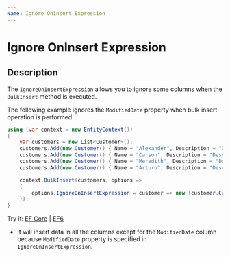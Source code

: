 ```yaml
---
Name: Ignore OnInsert Expression
---
```


# Ignore OnInsert Expression

## Description

The `IgnoreOnInsertExpression` allows you to ignore some columns when the `BulkInsert` method is executed.

The following example ignores the `ModifiedDate` property when bulk insert operation is performed.

```csharp
using (var context = new EntityContext())
{
    var customers = new List<Customer>();
    customers.Add(new Customer() { Name = "Alexander", Description = "Description of Alexander", CreatedDate = DateTime.Now, ModifiedDate = DateTime.Now, IsActive = true });
    customers.Add(new Customer() { Name = "Carson", Description = "Description of Carson", CreatedDate = DateTime.Now, ModifiedDate = DateTime.Now, IsActive = true });
    customers.Add(new Customer() { Name = "Meredith", Description = "Description of Meredith", CreatedDate = DateTime.Now, ModifiedDate = DateTime.Now, IsActive = true });
    customers.Add(new Customer() { Name = "Arturo", Description = "Description of Arturo", CreatedDate = DateTime.Now, ModifiedDate = DateTime.Now, IsActive = true });

    context.BulkInsert(customers, options => 
    {
        options.IgnoreOnInsertExpression = customer => new {customer.CustomerID,  customer.ModifiedDate};
    });
}
```

Try it: [EF Core](https://dotnetfiddle.net/JfhEKv) | [EF6](https://dotnetfiddle.net/RljtrO)

 - It will insert data in all the columns except for the `ModifiedDate` column because `ModifiedDate` property is specified in `IgnoreOnInsertExpression`. 
